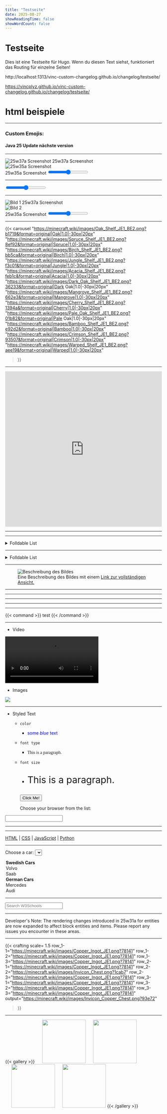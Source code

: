 ```yaml
---
title: "Testseite"
date: 2025-08-27
showReadingTime: false
showWordCount: false
---
```


# Testseite



Dies ist eine Testseite für Hugo. Wenn du diesen Text siehst, funktioniert das Routing für einzelne Seiten!

http://localhost:1313/vinc-custom-changelog.github.io/changelog/testseite/

https://vincplyz.github.io/vinc-custom-changelog.github.io/changelog/testseite/

# html beispiele

---

### Custom Emojis:

#### Java 25 Update nächste version <img src="https://cdn.7tv.app/emote/01FPK71Q0G0008ZYPTDH5TYS48/1x.webp" style="display: inline; vertical-align: middle; height: 1em;">

---

<div class="image-comp" style="--max-width: 1339px;">
  <div id="left">
    <img src="https://www.minecraft.net/content/dam/minecraftnet/games/minecraft/screenshots/25w37a_1170x500.jpg" alt="25w37a Screenshot" />
    <span class="alt-text-overlay top-left">25w37a Screenshot</span>
  </div>
  <div id="right">
    <img src="https://www.minecraft.net/content/dam/minecraftnet/games/minecraft/screenshots/25w35a%201170x500.jpg" alt="25w35a Screenshot" />
  </div>
  <span class="alt-text-overlay top-right">25w35a Screenshot</span>
  <input type="range" min="0" max="100" value="50"
    oninput="this.parentNode.style.setProperty('--slider-pos', this.value + '%')">
</div>

---

<div class="image-comp" style="--max-width: 1339px;">
  <div id="left">
    <img src="https://www.minecraft.net/content/dam/minecraftnet/games/minecraft/screenshots/25w37a_1170x500.jpg" alt="" />
  </div>
  <div id="right">
    <img src="https://www.minecraft.net/content/dam/minecraftnet/games/minecraft/screenshots/25w35a%201170x500.jpg" alt="" />
  </div>
  <input type="range" min="0" max="100" value="50"
    oninput="this.parentNode.style.setProperty('--slider-pos', this.value + '%')">
</div>

---

<div class="image-comp" style="--max-width: 1339px;">
  <div id="left">
    <img src="https://i.imgur.com/XeJkWrK.png" alt="Bild 1" />
    <span class="alt-text-overlay top-left">25w37a Screenshot</span>
  </div>
  <div id="right">
    <img src="https://i.imgur.com/MqU1Uov.png" alt="Bild 2" />
  </div>
  <span class="alt-text-overlay top-right">25w35a Screenshot</span>
  <input type="range" min="0" max="100" value="50"
    oninput="this.parentNode.style.setProperty('--slider-pos', this.value + '%')">
</div>

---

{{< carousel
"https://minecraft.wiki/images/Oak_Shelf_JE1_BE2.png?b1719&format=original|Oak|1.0|-30px|20px"
"https://minecraft.wiki/images/Spruce_Shelf_JE1_BE2.png?8ef92&format=original|Spruce|1.0|-30px|20px"
"https://minecraft.wiki/images/Birch_Shelf_JE1_BE2.png?bb5ca&format=original|Birch|1.0|-30px|20px"
"https://minecraft.wiki/images/Jungle_Shelf_JE1_BE2.png?f3c01&format=original|Jungle|1.0|-30px|20px"
"https://minecraft.wiki/images/Acacia_Shelf_JE1_BE2.png?feb1c&format=original|Acacia|1.0|-30px|20px"
"https://minecraft.wiki/images/Dark_Oak_Shelf_JE1_BE2.png?36233&format=original|Dark Oak|1.0|-30px|20px"
"https://minecraft.wiki/images/Mangrove_Shelf_JE1_BE2.png?662e3&format=original|Mangrove|1.0|-30px|20px"
"https://minecraft.wiki/images/Cherry_Shelf_JE1_BE2.png?1394a&format=original|Cherry|1.0|-30px|20px"
"https://minecraft.wiki/images/Pale_Oak_Shelf_JE1_BE2.png?01b82&format=original|Pale Oak|1.0|-30px|20px"
"https://minecraft.wiki/images/Bamboo_Shelf_JE1_BE2.png?e92d2&format=original|Bamboo|1.0|-30px|20px"
"https://minecraft.wiki/images/Crimson_Shelf_JE1_BE2.png?93507&format=original|Crimson|1.0|-30px|20px"
"https://minecraft.wiki/images/Warped_Shelf_JE1_BE2.png?aee19&format=original|Warped|1.0|-30px|20px"
>}}

---

<iframe frameborder="0" class="juxtapose" width="100%" height="500.00000000000006" src="https://cdn.knightlab.com/libs/juxtapose/latest/embed/index.html?uid=4736d3fe-9244-11f0-ba1b-0e6f42328d7d"></iframe>

<hr class="dotted-line">

---

<details class="details-inhaltsverzeichnis">
  <summary>Folldable List </summary>


Snapshots

</details>

---

<details class="details-text">
  <summary>Folldable List </summary>

Snapshots

</details>

---

<figure>
  <img src="https://www.minecraft.net/content/dam/minecraftnet/games/minecraft/screenshots/25w37a_1170x500.jpg" alt="Beschreibung des Bildes" />
  <figcaption>
    Eine Beschreibung des Bildes mit einem <a href="https://www.minecraft.net/content/dam/minecraftnet/games/minecraft/screenshots/25w37a_1170x500.jpg">Link zur vollständigen Ansicht.</a>
  </figcaption>
</figure>

---

<hr class="my-custom-hr">

<hr class="dotted-line">

<hr class="thin-line">

---

{{< command >}} test {{< /command >}}

---

- Video

<video src="/vinc-custom-changelog.github.io/videos/25w36a/npc_1.mp4" controls></video>

- Images 

<img src="https://www.minecraft.net/content/dam/minecraftnet/games/minecraft/screenshots/25w35a%201170x500.jpg"/>

---

- Styled Text

  - `color`
    - <span style="color:blue">some *blue* text</span>
  
  - `font type`
    - <p style="font-family:MinecraftTen">This is a paragraph.</p>

  - `font size`
    - <p style="font-size:30px">This is a paragraph.</p>

    <button type="button">Click Me!</button>
    
    <label for="browser">Choose your browser from the list:</label>
<input list="browsers" name="browser" id="browser">

---

<datalist id="browsers">
  <option value="Edge">
  <option value="Firefox">
  <option value="Chrome">
  <option value="Opera">
  <option value="Safari">
</datalist>

---

<nav>
  <a href="/html/">HTML</a> |
  <a href="/css/">CSS</a> |
  <a href="/js/">JavaScript</a> |
  <a href="/python/">Python</a>
</nav>

---

<label for="cars">Choose a car:</label>
<select id="cars">
  <optgroup label="Swedish Cars">
    <option value="volvo">Volvo</option>
    <option value="saab">Saab</option>
  </optgroup>
  <optgroup label="German Cars">
    <option value="mercedes">Mercedes</option>
    <option value="audi">Audi</option>
  </optgroup>
</select>

---

<search>
  <form>
    <input name="fsrch" id="fsrch" placeholder="Search W3Schools">
  </form>
</search>

---

<div class="developer-note">
 Developer's Note: The rendering changes introduced in 25w31a for entities are now expanded to affect block entities and items. Please report any issues you encounter in these areas.
</div> 

---

  {{< crafting scale= 1.5
    row_1-1="https://minecraft.wiki/images/Copper_Ingot_JE1.png?78141"
    row_1-2="https://minecraft.wiki/images/Copper_Ingot_JE1.png?78141"
    row_1-3="https://minecraft.wiki/images/Copper_Ingot_JE1.png?78141"
    row_2-1="https://minecraft.wiki/images/Copper_Ingot_JE1.png?78141"
    row_2-2="https://minecraft.wiki/images/Invicon_Chest.png?1cab7"
    row_2-3="https://minecraft.wiki/images/Copper_Ingot_JE1.png?78141"
    row_3-1="https://minecraft.wiki/images/Copper_Ingot_JE1.png?78141"
    row_3-2="https://minecraft.wiki/images/Copper_Ingot_JE1.png?78141"
    row_3-3="https://minecraft.wiki/images/Copper_Ingot_JE1.png?78141"
    output="https://minecraft.wiki/images/Invicon_Copper_Chest.png?93e72"
>}}

---

{{< gallery >}}
<img src="https://minecraft.wiki/images/Copper_Golem_JE1_BE1.png?3c87d&format=original" class="grid-w25" style="width:140px;padding-left:20px;">
<img src="https://minecraft.wiki/images/Exposed_Copper_Golem_JE1_BE1.png?0355f&format=original" class="grid-w25" style="width:140px;padding-left:20px;">
<img src="https://minecraft.wiki/images/Weathered_Copper_Golem_JE1_BE1.png?6b51d&format=original" class="grid-w25" style="width:140px;padding-left:20px;">
<img src="https://minecraft.wiki/images/Oxidized_Copper_Golem_JE1_BE1.png?6980f&format=original" class="grid-w25" style="width:140px; padding-left:20px;">
{{< /gallery >}}